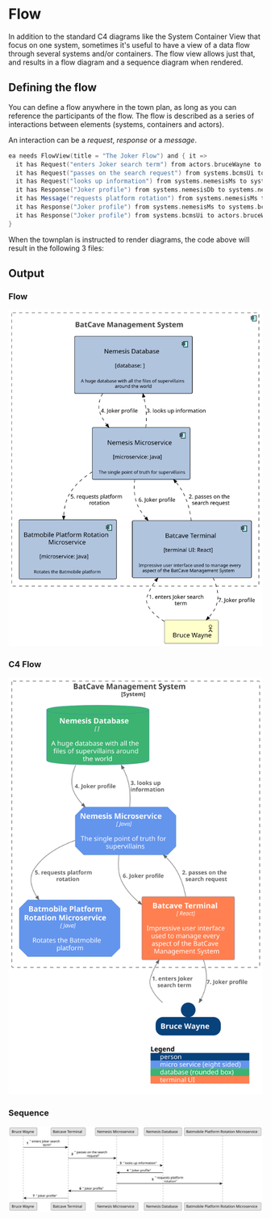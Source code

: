 # Flow

In addition to the standard C4 diagrams like the System Container View that focus on one system, sometimes it's useful 
to have a view of a data flow through several systems and/or containers. The flow view allows just that,
and results in a flow diagram and a sequence diagram when rendered.

## Defining the flow

You can define a flow anywhere in the town plan, as long as you can reference the participants of the flow.
The flow is described as a series of interactions between elements (systems, containers and actors).

An interaction can be a *request*, *response* or a *message*.

```scala
ea needs FlowView(title = "The Joker Flow") and { it =>
  it has Request("enters Joker search term") from actors.bruceWayne to systems.bcmsUi
  it has Request("passes on the search request") from systems.bcmsUi to systems.nemesisMs
  it has Request("looks up information") from systems.nemesisMs to systems.nemesisDb
  it has Response("Joker profile") from systems.nemesisDb to systems.nemesisMs
  it has Message("requests platform rotation") from systems.nemesisMs to systems.platformMs
  it has Response("Joker profile") from systems.nemesisMs to systems.bcmsUi
  it has Response("Joker profile") from systems.bcmsUi to actors.bruceWayne
}
```

When the townplan is instructed to render diagrams, the code above will result in the following 3 files:

## Output
### Flow
![Flow Diagram](../images/views/flow1.svg)
### C4 Flow
![Flow Diagram - C4](../images/views/flow2.svg)
### Sequence
![Sequence Diagram](../images/views/sequence1.svg)
